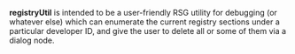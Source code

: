 __registryUtil__ is intended to be a user-friendly RSG utility for debugging (or whatever else) which can enumerate the current registry sections under a particular developer ID, and give the user to delete all or some of them via a dialog node.

